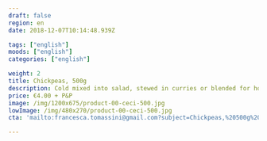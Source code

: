 ```yaml
---
draft: false
region: en
date: 2018-12-07T10:14:48.939Z

tags: ["english"]
moods: ["english"]
categories: ["english"]

weight: 2
title: Chickpeas, 500g
description: Cold mixed into salad, stewed in curries or blended for homemade hummus.
price: €4.00 + P&P
image: /img/1200x675/product-00-ceci-500.jpg
lowImage: /img/480x270/product-00-ceci-500.jpg
cta: 'mailto:francesca.tomassini@gmail.com?subject=Chickpeas,%20500g%20enquiry.&body=Please%20tell%20me%20how%20much%20it%20is%20to%20post%20to%20my%20address%3A%0D%0A%0D%0A%0D%0APostcode%3A%0D%0A%0D%0A%0D%0A%0D%0A%20Thank%20you%0D%0A%0D%0A%0D%0A%0D%0A'

---
```


